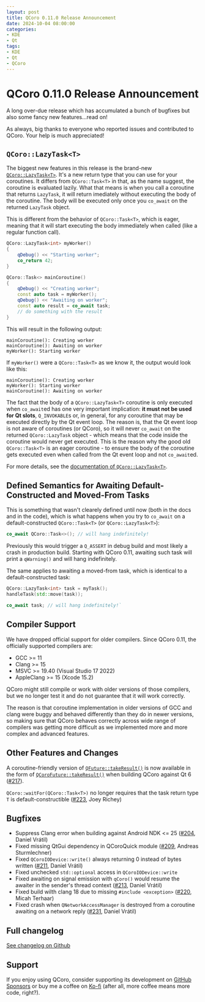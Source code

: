 ```yaml
---
layout: post
title: QCoro 0.11.0 Release Announcement
date: 2024-10-04 08:00:00
categories:
- KDE
- Qt
tags:
- KDE
- Qt
- QCoro
---
```


<!--
SPDX-FileCopyrightText: 2024 Daniel Vrátil <dvratil@kde.org>

SPDX-License-Identifier: GFDL-1.3-or-later
-->

# QCoro 0.11.0 Release Announcement

A long over-due release which has accumulated a bunch of bugfixes but also some
fancy new features...read on!

As always, big thanks to everyone who reported issues and contributed to QCoro.
Your help is much appreciated!

## `QCoro::LazyTask<T>`

The biggest new features in this release is the brand-new [`QCoro::LazyTask<T>`][qcoro-lazytask].
It's a new return type that you can use for your coroutines. It differs from `QCoro::Task<T>`
in that, as the name suggest, the coroutine is evaluated lazily. What that means is when
you call a coroutine that returns `LazyTask`, it will return imediately without executing
the body of the coroutine. The body will be executed only once you `co_await` on the returned
`LazyTask` object.

This is different from the behavior of `QCoro::Task<T>`, which is eager, meaning that it will
start executing the body immediately when called (like a regular function call).

```cpp
QCoro::LazyTask<int> myWorker()
{
    qDebug() << "Starting worker";
    co_return 42;
}

QCoro::Task<> mainCoroutine()
{
    qDebug() << "Creating worker";
    const auto task = myWorker();
    qDebug() << "Awaiting on worker";
    const auto result = co_await task;
    // do something with the result
}
```

This will result in the following output:

```plain
mainCoroutine(): Creating worker
mainCoroutine(): Awaiting on worker
myWorker(): Starting worker
```

If `myWorker()` were a `QCoro::Task<T>` as we know it, the output would look like this:

```plain
mainCoroutine(): Creating worker
myWorker(): Starting worker
mainCoroutine(): Awaiting on worker
```

The fact that  the body of a  `QCoro::LazyTask<T>` coroutine is only executed when `co_await`ed has one
very important implication: **it must not be used for Qt slots**, `Q_INVOKABLE`s or, in general, for any
coroutine that may be executed directly by the Qt event loop. The reason is, that the Qt event loop
is not aware of coroutines (or QCoro), so it will never `co_await` on the returned `QCoro::LazyTask`
object - which means that the code inside the coroutine would never get executed. This is the
reason why the good old `QCoro::Task<T>` is an eager coroutine - to ensure the body of the coroutine
gets executed even when called  from the Qt event loop and not `co_await`ed.

For more details, see the [documentation of `QCoro::LazyTask<T>`][qcoro-lazytask].

## Defined Semantics for Awaiting Default-Constructed and Moved-From Tasks

This is something that wasn't clearely defined until now (both in the docs and in the code), which is
what happens when you try to `co_await` on a default-constructed `QCoro::Task<T>` (or `QCoro::LazyTask<T>`):

```cpp
co_await QCoro::Task<>(); // will hang indefinitely!
```

Previously this would trigger a `Q_ASSERT` in debug build and most likely a crash in production build.
Starting with QCoro 0.11, awaiting such task will print a `qWarning()` and will hang indefinitely.

The same applies to awaiting a moved-from task, which is identical to a default-constructed task:

```cpp
QCoro::LazyTask<int> task = myTask();
handleTask(std::move(task));

co_await task; // will hang indefinitely!`
```

## Compiler Support

We have dropped official support for older compilers. Since QCoro 0.11, the officially supported compilers are:

* GCC >= 11
* Clang >= 15
* MSVC >= 19.40 (Visual Studio 17 2022)
* AppleClang >= 15 (Xcode 15.2)

QCoro might still compile or work with older versions of those compilers, but we no longer test it and
do not guarantee that it will work correctly.

The reason is that coroutine implementation in older versions of GCC and clang were buggy and behaved differently
than they do in newer versions, so making sure that QCoro behaves correctly across wide range of compilers was
getting more difficult as we implemented more and more complex and advanced features.

## Other Features and Changes

A coroutine-friendly version of [`QFuture::takeResult()`][qtdoc-qfuture-takeresult] is now available in the
form of [`QCoroFuture::takeResult()`][qcorofuture-takeresult] when building QCoro against Qt 6 ([#217][issue217]).

`QCoro::waitFor(QCoro::Task<T>)`  no longer requires that the task return type `T` is default-constructible ([#223][pr223], Joey Richey)

## Bugfixes

* Suppress Clang error when building against Android NDK <= 25 ([#204][issue204], Daniel Vrátil)
* Fixed missing QtGui dependency in QCoroQuick module ([#209][pr209], Andreas Sturmlechner)
* Fixed `QCoroIODevice::write()` always returning 0 instead of bytes written ([#211][issue211], Daniel Vrátil)
* Fixed unchecked `std::optional` access in `QCoroIODevice::write`
* Fixed awaiting on signal emission with `qCoro()` would resume the awaiter in the sender's thread context ([#213][issue213], Daniel Vrátil)
* Fixed build wilth clang 18 due to missing `#include <exception>` ([#220][pr220], Micah Terhaar)
* Fixed crash when `QNetworkAccessManager` is destroyed from a coroutine awaiting on a network reply ([#231][issue231], Daniel Vrátil)

## Full changelog

[See changelog on Github](https://github.com/danvratil/qcoro/releases/tag/v0.11.0)

## Support

If you enjoy using QCoro, consider supporting its development on [GitHub Sponsors][github-sponsors] or buy me a coffee
on [Ko-fi][kofi] (after all, more coffee means more code, right?).


[issue231]: https://github.com/danvratil/qcoro/issues/231
[issue217]: https://github.com/danvratil/qcoro/issues/217
[issue213]: https://github.com/danvratil/qcoro/issues/213
[issue211]: https://github.com/danvratil/qcoro/issues/211
[issue204]: https://github.com/danvratil/qcoro/issues/204
[pr223]: https://github.com/danvratil/qcoro/pulls/223
[pr220]: https://github.com/danvratil/qcoro/pulls/220
[pr209]: https://github.com/danvratil/qcoro/pulls/209

[qtdoc-qfuture-takeresult]: https://doc.qt.io/qt-6/qfuture.html#takeResult
[qcorofuture-takeresult]: ../../reference/core/qfuture.md#takeResult
[qcoro-lazytask]: ../../reference/coro/lazytask.md

[github-sponsors]: https://github.com/sponsors/danvratil
[kofi]: https://ko-fi.com/danvratil
